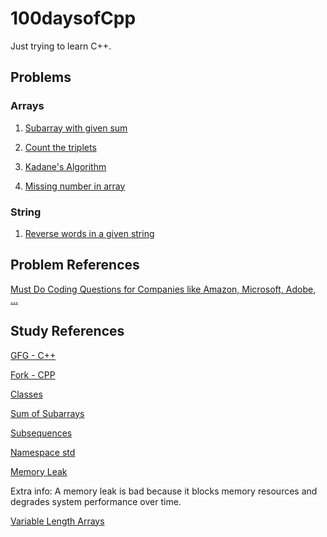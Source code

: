 # 100daysofCpp

Just trying to learn C++.

## Problems

### Arrays

1. [Subarray with given sum](https://practice.geeksforgeeks.org/problems/subarray-with-given-sum-1587115621/1)

2. [Count the triplets](https://practice.geeksforgeeks.org/problems/count-the-triplets4615/1)

3. [Kadane's Algorithm](https://practice.geeksforgeeks.org/problems/kadanes-algorithm/0)

4. [Missing number in array](https://practice.geeksforgeeks.org/problems/missing-number-in-array1416/1)

### String

1. [Reverse words in a given string](https://practice.geeksforgeeks.org/problems/reverse-words-in-a-given-string5459/1)

## Problem References

[Must Do Coding Questions for Companies like Amazon, Microsoft, Adobe, …](https://www.geeksforgeeks.org/must-do-coding-questions-for-companies-like-amazon-microsoft-adobe/)

## Study References

[GFG - C++](https://www.geeksforgeeks.org/c-plus-plus/)

[Fork - CPP](https://practice.geeksforgeeks.org/courses/fork-cpp)

[Classes](https://www.geeksforgeeks.org/c-classes-and-objects/)

[Sum of Subarrays](https://www.geeksforgeeks.org/sum-of-all-subarrays/)

[Subsequences](https://www.geeksforgeeks.org/subarraysubstring-vs-subsequence-and-programs-to-generate-them/)

[Namespace std](https://www.youtube.com/watch?v=4NYC-VU-svE&t=610s)

[Memory Leak](https://www.cdn.geeksforgeeks.org/what-is-memory-leak-how-can-we-avoid/)

Extra info: A memory leak is bad because it blocks memory resources and degrades system performance over time.

[Variable Length Arrays](https://www.cdn.geeksforgeeks.org/variable-length-arrays-in-c-and-c/)
